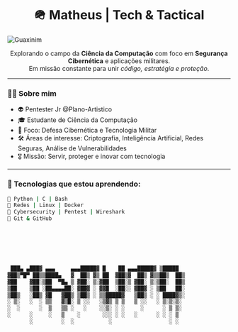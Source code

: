 <h1 align="center">🪖 Matheus | Tech & Tactical</h1>



![Guaxinim](https://github.com/user-attachments/assets/e0c58e05-e6b6-4cb8-b395-461f0858ba57)






<p align="center">
  Explorando o campo da <strong>Ciência da Computação</strong> com foco em <strong>Segurança Cibernética</strong> e aplicações militares.  
  <br/>Em missão constante para unir <em>código, estratégia e proteção</em>.  
</p>

---
 
### 👨‍💻 Sobre mim
- 👽 Pentester Jr @Plano-Artistico
- 🎓 Estudante de Ciência da Computação  
- 🎯 Foco: Defesa Cibernética e Tecnologia Militar  
- 🛠️ Áreas de interesse: Criptografia, Inteligência Artificial, Redes Seguras, Análise de Vulnerabilidades  
- 🎖️ Missão: Servir, proteger e inovar com tecnologia

---

### 🧰 Tecnologias que estou aprendendo:

```bash
🔸 Python | C | Bash  
🔸 Redes | Linux | Docker  
🔸 Cybersecurity | Pentest | Wireshark  
🔸 Git & GitHub







 ███▄ ▄███▓ ▄▄▄     ▄▄▄█████▓ █    ██ ▄▄▄█████▓ ▒█████  
▓██▒▀█▀ ██▒▒████▄   ▓  ██▒ ▓▒ ██  ▓██▒▓  ██▒ ▓▒▒██▒  ██▒
▓██    ▓██░▒██  ▀█▄ ▒ ▓██░ ▒░▓██  ▒██░▒ ▓██░ ▒░▒██░  ██▒
▒██    ▒██ ░██▄▄▄▄██░ ▓██▓ ░ ▓▓█  ░██░░ ▓██▓ ░ ▒██   ██░
▒██▒   ░██▒ ▓█   ▓██▒ ▒██▒ ░ ▒▒█████▓   ▒██▒ ░ ░ ████▓▒░
░ ▒░   ░  ░ ▒▒   ▓▒█░ ▒ ░░   ░▒▓▒ ▒ ▒   ▒ ░░   ░ ▒░▒░▒░ 
░  ░      ░  ▒   ▒▒ ░   ░    ░░▒░ ░ ░     ░      ░ ▒ ▒░ 
░      ░     ░   ▒    ░       ░░░ ░ ░   ░      ░ ░ ░ ▒  
       ░         ░  ░           ░                  ░ ░  
                                                        
